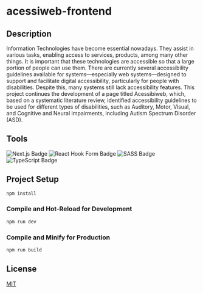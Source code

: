# acessiweb-frontend

## Description

Information Technologies have become essential nowadays. They assist in various tasks, enabling access to services, products, among many other things. It is important that these technologies are accessible so that a large portion of people can use them. There are currently several accessibility guidelines available for systems—especially web systems—designed to support and facilitate digital accessibility, particularly for people with disabilities. Despite this, many systems still lack accessibility features. This project continues the development of a page titled Acessibiweb, which, based on a systematic literature review, identified accessibility guidelines to be used for different types of disabilities, such as Auditory, Motor, Visual, and Cognitive and Neural impairments, including Autism Spectrum Disorder (ASD).

## Tools

![Next.js Badge](https://img.shields.io/badge/Next.js-black?logo=next.js&logoColor=white)
![React Hook Form Badge](https://img.shields.io/badge/React%20Hook%20Form-EC5990?logo=reacthookform&logoColor=fff)
![SASS Badge](https://img.shields.io/badge/Sass-C69?logo=sass&logoColor=fff)
![TypeScript Badge](https://img.shields.io/badge/TypeScript-3178C6?logo=typescript&logoColor=fff)

## Project Setup

```sh
npm install
```

### Compile and Hot-Reload for Development

```sh
npm run dev
```

### Compile and Minify for Production

```sh
npm run build
```

## License

[MIT](./License)
